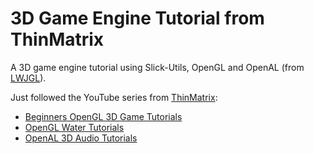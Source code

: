 # 3D Game Engine Tutorial from ThinMatrix

A 3D game engine tutorial using Slick-Utils, OpenGL and OpenAL (from [LWJGL](https://www.lwjgl.org)).

Just followed the YouTube series from [ThinMatrix](https://www.youtube.com/user/ThinMatrix):
* [Beginners OpenGL 3D Game Tutorials](https://www.youtube.com/playlist?list=PLRIWtICgwaX0u7Rf9zkZhLoLuZVfUksDP)
* [OpenGL Water Tutorials](https://www.youtube.com/playlist?list=PLRIWtICgwaX23jiqVByUs0bqhnalNTNZh)
* [OpenAL 3D Audio Tutorials](https://www.youtube.com/playlist?list=PLRIWtICgwaX2VNpAFjAZdlQw2pA1-5kU8)